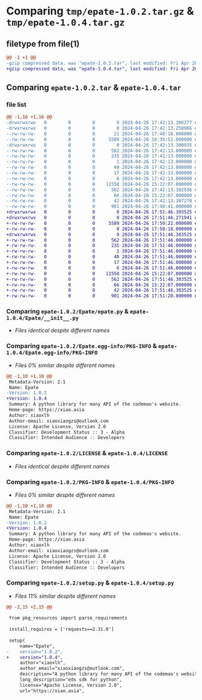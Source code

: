 # Comparing `tmp/epate-1.0.2.tar.gz` & `tmp/epate-1.0.4.tar.gz`

## filetype from file(1)

```diff
@@ -1 +1 @@
-gzip compressed data, was "epate-1.0.2.tar", last modified: Fri Apr 26 17:42:13 2024, max compression
+gzip compressed data, was "epate-1.0.4.tar", last modified: Fri Apr 26 17:51:46 2024, max compression
```

## Comparing `epate-1.0.2.tar` & `epate-1.0.4.tar`

### file list

```diff
@@ -1,16 +1,16 @@
-drwxrwxrwx   0        0        0        0 2024-04-26 17:42:13.306277 epate-1.0.2/
-drwxrwxrwx   0        0        0        0 2024-04-26 17:42:13.258966 epate-1.0.2/Epate/
--rw-rw-rw-   0        0        0       21 2024-04-26 17:40:18.000000 epate-1.0.2/Epate/__init__.py
--rw-rw-rw-   0        0        0     5589 2024-04-26 16:35:52.000000 epate-1.0.2/Epate/epate.py
-drwxrwxrwx   0        0        0        0 2024-04-26 17:42:13.300935 epate-1.0.2/Epate.egg-info/
--rw-rw-rw-   0        0        0      562 2024-04-26 17:42:13.000000 epate-1.0.2/Epate.egg-info/PKG-INFO
--rw-rw-rw-   0        0        0      235 2024-04-26 17:42:13.000000 epate-1.0.2/Epate.egg-info/SOURCES.txt
--rw-rw-rw-   0        0        0        1 2024-04-26 17:42:13.000000 epate-1.0.2/Epate.egg-info/dependency_links.txt
--rw-rw-rw-   0        0        0       40 2024-04-26 17:42:13.000000 epate-1.0.2/Epate.egg-info/entry_points.txt
--rw-rw-rw-   0        0        0       17 2024-04-26 17:42:13.000000 epate-1.0.2/Epate.egg-info/requires.txt
--rw-rw-rw-   0        0        0        6 2024-04-26 17:42:13.000000 epate-1.0.2/Epate.egg-info/top_level.txt
--rw-rw-rw-   0        0        0    11558 2024-04-26 15:22:07.000000 epate-1.0.2/LICENSE
--rw-rw-rw-   0        0        0      562 2024-04-26 17:42:13.302936 epate-1.0.2/PKG-INFO
--rw-rw-rw-   0        0        0       66 2024-04-26 15:22:07.000000 epate-1.0.2/README.md
--rw-rw-rw-   0        0        0       42 2024-04-26 17:42:13.307278 epate-1.0.2/setup.cfg
--rw-rw-rw-   0        0        0      901 2024-04-26 17:40:41.000000 epate-1.0.2/setup.py
+drwxrwxrwx   0        0        0        0 2024-04-26 17:51:46.303525 epate-1.0.4/
+drwxrwxrwx   0        0        0        0 2024-04-26 17:51:46.271941 epate-1.0.4/Epate/
+-rw-rw-rw-   0        0        0     5589 2024-04-26 17:50:22.000000 epate-1.0.4/Epate/__init__.py
+-rw-rw-rw-   0        0        0        0 2024-04-26 17:50:18.000000 epate-1.0.4/Epate/epate.py
+drwxrwxrwx   0        0        0        0 2024-04-26 17:51:46.303525 epate-1.0.4/Epate.egg-info/
+-rw-rw-rw-   0        0        0      562 2024-04-26 17:51:46.000000 epate-1.0.4/Epate.egg-info/PKG-INFO
+-rw-rw-rw-   0        0        0      235 2024-04-26 17:51:46.000000 epate-1.0.4/Epate.egg-info/SOURCES.txt
+-rw-rw-rw-   0        0        0        1 2024-04-26 17:51:46.000000 epate-1.0.4/Epate.egg-info/dependency_links.txt
+-rw-rw-rw-   0        0        0       40 2024-04-26 17:51:46.000000 epate-1.0.4/Epate.egg-info/entry_points.txt
+-rw-rw-rw-   0        0        0       17 2024-04-26 17:51:46.000000 epate-1.0.4/Epate.egg-info/requires.txt
+-rw-rw-rw-   0        0        0        6 2024-04-26 17:51:46.000000 epate-1.0.4/Epate.egg-info/top_level.txt
+-rw-rw-rw-   0        0        0    11558 2024-04-26 15:22:07.000000 epate-1.0.4/LICENSE
+-rw-rw-rw-   0        0        0      562 2024-04-26 17:51:46.303525 epate-1.0.4/PKG-INFO
+-rw-rw-rw-   0        0        0       66 2024-04-26 15:22:07.000000 epate-1.0.4/README.md
+-rw-rw-rw-   0        0        0       42 2024-04-26 17:51:46.303525 epate-1.0.4/setup.cfg
+-rw-rw-rw-   0        0        0      901 2024-04-26 17:51:20.000000 epate-1.0.4/setup.py
```

### Comparing `epate-1.0.2/Epate/epate.py` & `epate-1.0.4/Epate/__init__.py`

 * *Files identical despite different names*

### Comparing `epate-1.0.2/Epate.egg-info/PKG-INFO` & `epate-1.0.4/Epate.egg-info/PKG-INFO`

 * *Files 0% similar despite different names*

```diff
@@ -1,10 +1,10 @@
 Metadata-Version: 2.1
 Name: Epate
-Version: 1.0.2
+Version: 1.0.4
 Summary: A python library for many API of the codemao's website.
 Home-page: https://xiao.asia
 Author: xiaoxlh
 Author-email: xiaoxiaogzs@outlook.com
 License: Apache License, Version 2.0
 Classifier: Development Status :: 3 - Alpha
 Classifier: Intended Audience :: Developers
```

### Comparing `epate-1.0.2/LICENSE` & `epate-1.0.4/LICENSE`

 * *Files identical despite different names*

### Comparing `epate-1.0.2/PKG-INFO` & `epate-1.0.4/PKG-INFO`

 * *Files 0% similar despite different names*

```diff
@@ -1,10 +1,10 @@
 Metadata-Version: 2.1
 Name: Epate
-Version: 1.0.2
+Version: 1.0.4
 Summary: A python library for many API of the codemao's website.
 Home-page: https://xiao.asia
 Author: xiaoxlh
 Author-email: xiaoxiaogzs@outlook.com
 License: Apache License, Version 2.0
 Classifier: Development Status :: 3 - Alpha
 Classifier: Intended Audience :: Developers
```

### Comparing `epate-1.0.2/setup.py` & `epate-1.0.4/setup.py`

 * *Files 11% similar despite different names*

```diff
@@ -2,15 +2,15 @@
  
 from pkg_resources import parse_requirements
 
 install_requires = ['requests==2.31.0']
  
 setup(
     name="Epate",
-    version="1.0.2",
+    version="1.0.4",
     author="xiaoxlh",
     author_email="xiaoxiaogzs@outlook.com",
     description="A python library for many API of the codemao's website.",
     long_description="eds sdk for python",
     license="Apache License, Version 2.0",
     url="https://xiao.asia",
```

